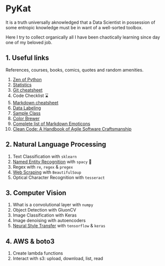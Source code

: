 # PyKat

It is a truth universally aknowledged that a Data Scientist in possession of some entropic knowledge must be in want of a well-sorted toolbox.

Here I try to collect organically all I have been chaotically learning since day one of my beloved job.

## 1. Useful links
References, courses, books, comics, quotes and random amenities.

1. [Zen of Python](https://peps.python.org/pep-0020/#the-zen-of-python)
2. [Statistics](https://xkcd.com/2560/)
3. [Git cheatsheet](https://github.com/kathrinbonamini/portfolio/blob/main/A1_useful_links/GitCheatsheet.md)
4. Code Checklist :hourglass:
5. [Markdown cheatsheet](https://github.com/adam-p/markdown-here/wiki/Markdown-Cheatsheet)
6. [Data Labeling](https://labelstud.io/)
7. [Sample Class](https://github.com/kathrinbonamini/portfolio/blob/main/A1_useful_links/SampleClass.py)
8. [Color Brewer](https://colorbrewer2.org/#type=diverging&scheme=PuOr&n=3)
9. [Complete list of Markdown Emoticons](https://gist.github.com/rxaviers/7360908)
10. [Clean Code: A Handbook of Agile Software Craftsmanship](https://www.amazon.it/Clean-Code-Handbook-Software-Craftsmanship/dp/0132350882)

## 2. Natural Language Processing
1. Text Classification with `sklearn`
2. [Named Entity Recognition](https://github.com/kathrinbonamini/portfolio/blob/main/A2_natural_language_processing/custom_ner/ResumeNER.md) with `spacy` :mega:
3. Regex with `re`, `regex` & `pregex`
4. [Web Scraping](https://github.com/kathrinbonamini/portfolio/blob/main/A2_natural_language_processing/crawler/crawler.md) with `BeautifulSoup` 
5. Optical Character Recognition with `tesseract`

## 3. Computer Vision
1. What is a convolutional layer with `numpy`
2. Object Detection with GluonCV
3. Image Classification with Keras
4. Image denoising with autoencoders
5. [Neural Style Transfer](https://github.com/kathrinbonamini/portfolio/blob/main/A3_computer_vision/neural_style_transfer/neural_style_transfer.md) with `tensorflow` & `keras`

## 4. AWS & boto3
1. Create lambda functions
2. Interact with s3: upload, download, list, read
